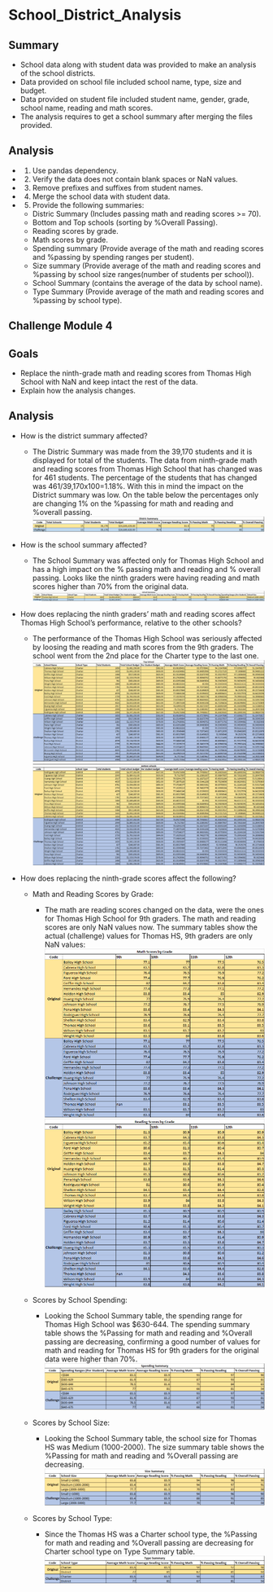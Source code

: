# School_District_Analysis
## Summary
- School data along with student data was provided to make an analysis of the school districts.
- Data provided on school file included school name, type, size and budget.
- Data provided on student file included student name, gender, grade, school name, reading and math scores.
- The analysis requires to get a school summary after merging the files provided.

## Analysis
- 1. Use pandas dependency. 
- 2. Verify the data does not contain blank spaces or NaN values.
- 3. Remove prefixes and suffixes from student names.
- 4. Merge the school data with student data.
- 5. Provide the following summaries:
    - Distric Summary (Includes passing math and reading scores >= 70).
    - Bottom and Top schools (sorting by %Overall Passing).
    - Reading scores by grade.
    - Math scores by grade.
    - Spending summary (Provide average of the math and reading scores and %passing by spending ranges per student).
    - Size summary (Provide average of the math and reading scores and %passing by school size ranges(number of students per school)).
    - School Summary (contains the average of the data by school name).
    - Type Summary (Provide average of the math and reading scores and %passing by school type).
    
## Challenge Module 4
## Goals
- Replace the ninth-grade math and reading scores from Thomas High School with NaN and keep intact the rest of the data. 
- Explain how the analysis changes.

## Analysis
- How is the district summary affected?
    - The Distric Summary was made from the 39,170 students and it is displayed for total of the students.  The data from ninth-grade math and reading scores from Thomas High School that has changed was for 461 students.  The percentage of the students that has changed was 461/39,170x100=1.18%.  With this in mind the impact on the District summary was low.  On the table below the percentages only are changing 1% on the %passing for math and reading and %overall passing.  
    ![District Summary Table](https://github.com/DahianaMC/School_District_Analysis/blob/master/School_District_Analysis_Summary_Tables/District%20Summary%20Table.png)

- How is the school summary affected?
    - The School Summary was affected only for Thomas High School and has a high impact on the % passing math and reading and % overall passing.  Looks like the ninth graders were having reading and math scores higher than 70% from the original data.
    ![School Summary Table](https://github.com/DahianaMC/School_District_Analysis/blob/master/School_District_Analysis_Summary_Tables/School%20Summary%20Table.png)

- How does replacing the ninth graders’ math and reading scores affect Thomas High School’s performance, relative to the other schools?
    - The performance of the Thomas High School was seriously affected by loosing the reading and math scores from the 9th graders.  The school went from the 2nd place for the Charter type to the last one.
    ![Top and Bottom Schools Table](https://github.com/DahianaMC/School_District_Analysis/blob/master/School_District_Analysis_Summary_Tables/Top%20and%20Bottom%20Schools%20Table.png)

- How does replacing the ninth-grade scores affect the following?
    - Math and Reading Scores by Grade:
        - The math are reading scores changed on the data, were the ones for Thomas High School for 9th graders.  The math and reading scores are only NaN values now.  The summary tables show the actual (challenge) values for Thomas HS, 9th graders are only NaN values:
    ![Math Scores for 9th graders](https://github.com/DahianaMC/School_District_Analysis/blob/master/School_District_Analysis_Summary_Tables/Math%20Scores%20for%209th%20graders.png)
    ![Reading Scores for 9th graders](https://github.com/DahianaMC/School_District_Analysis/blob/master/School_District_Analysis_Summary_Tables/Reading%20Scores%20for%209th%20graders.png)
    
    - Scores by School Spending:
        - Looking the School Summary table, the spending range for Thomas High School was $630-644.  The spending summary table shows the %Passing for math and reading and %Overall passing are decreasing, confirming a good number of values for math and reading for Thomas HS for 9th graders for the original data were higher than 70%.
    ![Spending Summary Table](https://github.com/DahianaMC/School_District_Analysis/blob/master/School_District_Analysis_Summary_Tables/Spending%20Summary%20Table.png)
    
    - Scores by School Size:
        - Looking the School Summary table, the school size for Thomas HS was Medium (1000-2000).  The size summary table shows the %Passing for math and reading and %Overall passing are decreasing.
    ![Size Summary Table](https://github.com/DahianaMC/School_District_Analysis/blob/master/School_District_Analysis_Summary_Tables/Size%20Summary%20Table.png)
    
    - Scores by School Type:
        - Since the Thomas HS was a Charter school type, the %Passing for math and reading and %Overall passing are decreasing for Charter school type on Type Summary table.
    ![Type Summary Table](https://github.com/DahianaMC/School_District_Analysis/blob/master/School_District_Analysis_Summary_Tables/Type%20Summary%20Table.png)
    

